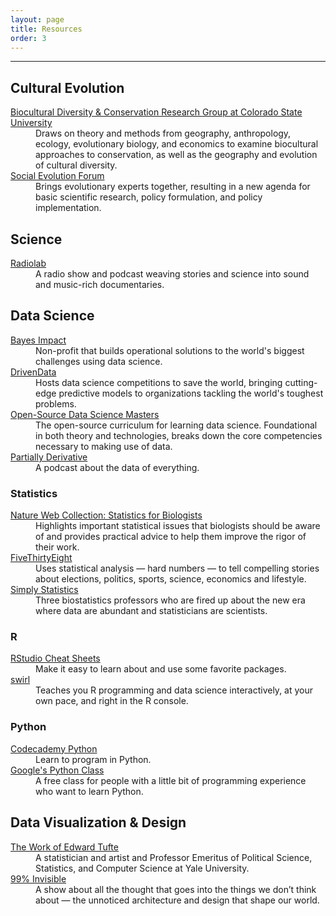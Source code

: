 ```yaml
---
layout: page
title: Resources
order: 3
---
```


---

## Cultural Evolution

<dl>
<dt><a href="https://michaelcgavin.com/">Biocultural Diversity & Conservation Research Group at Colorado State University﻿﻿</a></dt>
<dd>Draws on theory and methods from geography, anthropology, ecology, evolutionary biology, and economics to examine biocultural approaches to conservation, as well as the geography and evolution of cultural diversity.</dd>
<dt><a href="https://evolution-institute.org/social-evolution-forum/">Social Evolution Forum</a></dt>
<dd>Brings evolutionary experts together, resulting in a new agenda for basic scientific research, policy formulation, and policy implementation.</dd>
</dl>

## Science

<dl>
<dt><a href="http://radiolab.org/">Radiolab</a></dt>
<dd>A radio show and podcast weaving stories and science into sound and music-rich documentaries.</dd>
</dl>

## Data Science

<dl>
<dt><a href="http://bayesimpact.org/">Bayes Impact</a></dt>
<dd>Non-profit that builds operational solutions to the world's biggest challenges using data science.</dd>
<dt><a href="http://drivendata.org/">DrivenData</a></dt>
<dd>Hosts data science competitions to save the world, bringing cutting-edge predictive models to organizations tackling the world's toughest problems.</dd>
<dt><a href="http://datasciencemasters.org/">Open-Source Data Science Masters</a></dt>
<dd>The open-source curriculum for learning data science. Foundational in both theory and technologies, breaks down the core competencies necessary to making use of data.</dd>
<dt><a href="http://partiallyderivative.com/">Partially Derivative</a></dt>
<dd>A podcast about the data of everything.</dd>
</dl>

### Statistics

<dl>
<dt><a href="http://nature.com/collections/qghhqm">Nature Web Collection: Statistics for Biologists</a></dt>
<dd>Highlights important statistical issues that biologists should be aware of and provides practical advice to help them improve the rigor of their work.</dd>
<dt><a href="http://fivethirtyeight.com/">FiveThirtyEight</a></dt>
<dd>Uses statistical analysis — hard numbers — to tell compelling stories about elections, politics, sports, science, economics and lifestyle.</dd>
<dt><a href="http://simplystatistics.org/">Simply Statistics</a></dt>
<dd>Three biostatistics professors who are fired up about the new era where data are abundant and statisticians are scientists.</dd>
</dl>

### R

<dl>
<dt><a href="https://rstudio.com/resources/cheatsheets/">RStudio Cheat Sheets</a></dt>
<dd>Make it easy to learn about and use some favorite packages.</dd>
<dt><a href="http://swirlstats.com/">swirl</a></dt>
<dd>Teaches you R programming and data science interactively, at your own pace, and right in the R console.</dd>
</dl>

### Python

<dl>
<dt><a href="https://developers.google.com/edu/python/">Codecademy Python</a></dt>
<dd>Learn to program in Python.</dd>
<dt><a href="https://developers.google.com/edu/python/">Google's Python Class</a></dt>
<dd>A free class for people with a little bit of programming experience who want to learn Python.</dd>
</dl>

## Data Visualization & Design

<dl>
<dt><a href="http://edwardtufte.com/">The Work of Edward Tufte</a></dt>
<dd>A statistician and artist and Professor Emeritus of Political Science, Statistics, and Computer Science at Yale University.</dd>
<dt><a href="http://99percentinvisible.org/">99% Invisible</a></dt>
<dd>A show about all the thought that goes into the things we don’t think about — the unnoticed architecture and design that shape our world.</dd>
</dl>
